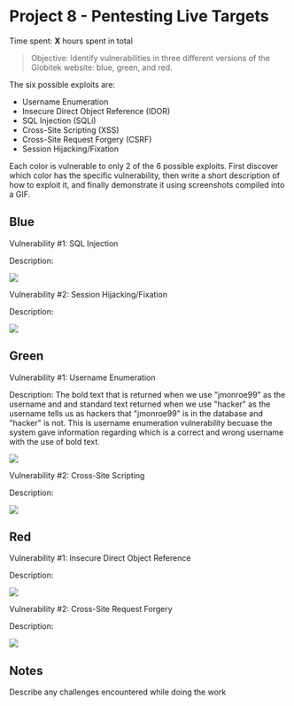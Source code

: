 # Project 8 - Pentesting Live Targets

Time spent: **X** hours spent in total

> Objective: Identify vulnerabilities in three different versions of the Globitek website: blue, green, and red.

The six possible exploits are:

* Username Enumeration
* Insecure Direct Object Reference (IDOR)
* SQL Injection (SQLi)
* Cross-Site Scripting (XSS)
* Cross-Site Request Forgery (CSRF)
* Session Hijacking/Fixation

Each color is vulnerable to only 2 of the 6 possible exploits. First discover which color has the specific vulnerability, then write a short description of how to exploit it, and finally demonstrate it using screenshots compiled into a GIF.

## Blue

Vulnerability #1: SQL Injection

Description:

<img src="http://g.recordit.co/aUAfU46Xqi.gif">


Vulnerability #2: Session Hijacking/Fixation

Description:

<img src="http://g.recordit.co/CXUME0aTWJ.gif">



## Green

Vulnerability #1: Username Enumeration

Description: The bold text that is returned when we use "jmonroe99" as the username and and standard text returned when we use "hacker" as the username tells us as hackers that "jmonroe99" is in the database and "hacker" is not. This is username enumeration vulnerability becuase the system gave information regarding which is a correct and wrong username with the use of bold text. 

<img src="http://g.recordit.co/5wCwKNN9VV.gif">

Vulnerability #2: Cross-Site Scripting

Description:

<img src="http://g.recordit.co/96WgGM2QMX.gif">


## Red

Vulnerability #1: Insecure Direct Object Reference

Description:

<img src="http://g.recordit.co/bB1RVWjluf.gif">

Vulnerability #2: Cross-Site Request Forgery

Description:

<img src="red-vuln2.gif">


## Notes

Describe any challenges encountered while doing the work


